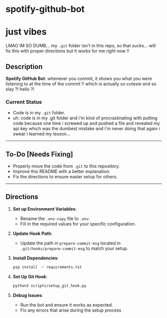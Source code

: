 # spotify-github-bot
# just vibes

LMAO IM SO DUMB... my `.git` folder isn't in this repo, so that sucks... will fix this with proper directions but it works for me right now !!

## Description
**Spotify GitHub Bot**: whenever you commit, it shows you what you were listening to at the time of the commit !! which is actually so cutesie and so slay ?! hello ?!

### Current Status
- Code is in my `.git` folder.
- uh: code is in my .git folder and i'm kind of procrastinating with putting code because one time i screwed up and pushed a file and revealed my api key which was the dumbest mistake and i'm never doing that again i swear i learned my lesson...


---

## To-Do [Needs Fixing]
- Properly move the code from `.git` to this repository.
- Improve this README with a better explanation.
- Fix the directions to ensure easier setup for others.

---

## Directions

1. **Set up Environment Variables**:
   - Rename the `.env-copy` file to `.env`.
   - Fill in the required values for your specific configuration.

2. **Update Hook Path**:
   - Update the path in `prepare-commit-msg` located in `.git/hooks/prepare-commit-msg` to match your setup.

3. **Install Dependencies**:
   ```bash
   pip install -r requirements.txt
   ```

4. **Set Up Git Hook**:
   ```bash
   python3 scripts/setup_git_hook.py
   ```

5. **Debug Issues**:
   - Run the bot and ensure it works as expected.
   - Fix any errors that arise during the setup process

